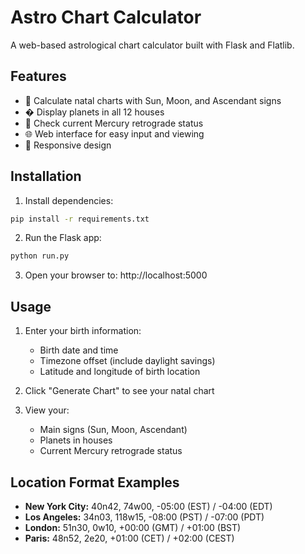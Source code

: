 # Astro Chart Calculator

A web-based astrological chart calculator built with Flask and Flatlib.

## Features

- 🌟 Calculate natal charts with Sun, Moon, and Ascendant signs
- � Display planets in all 12 houses
- 📡 Check current Mercury retrograde status
- 🌐 Web interface for easy input and viewing
- 📱 Responsive design

## Installation

1. Install dependencies:
```bash
pip install -r requirements.txt
```

2. Run the Flask app:
```bash
python run.py
```

3. Open your browser to: http://localhost:5000

## Usage

1. Enter your birth information:
   - Birth date and time
   - Timezone offset (include daylight savings)
   - Latitude and longitude of birth location

2. Click "Generate Chart" to see your natal chart

3. View your:
   - Main signs (Sun, Moon, Ascendant)
   - Planets in houses
   - Current Mercury retrograde status

## Location Format Examples

- **New York City:** 40n42, 74w00, -05:00 (EST) / -04:00 (EDT)
- **Los Angeles:** 34n03, 118w15, -08:00 (PST) / -07:00 (PDT)
- **London:** 51n30, 0w10, +00:00 (GMT) / +01:00 (BST)
- **Paris:** 48n52, 2e20, +01:00 (CET) / +02:00 (CEST)
